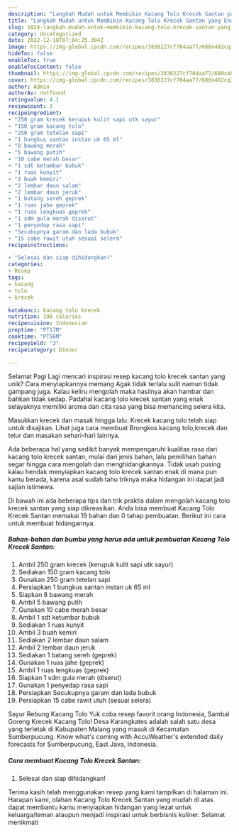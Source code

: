 ```yaml
---
description: "Langkah Mudah untuk Membikin Kacang Tolo Krecek Santan yang Enak, Lezat"
title: "Langkah Mudah untuk Membikin Kacang Tolo Krecek Santan yang Enak, Lezat"
slug: 1024-langkah-mudah-untuk-membikin-kacang-tolo-krecek-santan-yang-enak-lezat
category: Uncategorized
date: 2022-12-18T07:04:25.304Z
image: https://img-global.cpcdn.com/recipes/3836227cf784aa77/680x482cq70/kacang-tolo-krecek-santan-foto-resep-utama.jpg
hideToc: false
enableToc: true
enableTocContent: false
thumbnail: https://img-global.cpcdn.com/recipes/3836227cf784aa77/680x482cq70/kacang-tolo-krecek-santan-foto-resep-utama.jpg
cover: https://img-global.cpcdn.com/recipes/3836227cf784aa77/680x482cq70/kacang-tolo-krecek-santan-foto-resep-utama.jpg
author: Admin
authorAv: notfound
ratingvalue: 4.1
reviewcount: 3
recipeingredient:
- "250 gram krecek kerupuk kulit sapi utk sayur"
- "150 gram kacang tolo"
- "250 gram tetelan sapi"
- "1 bungkus santan instan uk 65 ml"
- "8 bawang merah"
- "5 bawang putih"
- "10 cabe merah besar"
- "1 sdt ketumbar bubuk"
- "1 ruas kunyit"
- "3 buah kemiri"
- "2 lembar daun salam"
- "2 lembar daun jeruk"
- "1 batang sereh geprek"
- "1 ruas jahe geprek"
- "1 ruas lengkuas geprek"
- "1 sdm gula merah diserut"
- "1 penyedap rasa sapi"
- "Secukupnya garam dan lada bubuk"
- "15 cabe rawit utuh sesuai selera"
recipeinstructions:

- "Selesai dan siap dihidangkan!"
categories:
- Resep
tags:
- kacang
- tolo
- krecek

katakunci: kacang tolo krecek 
nutrition: 198 calories
recipecuisine: Indonesian
preptime: "PT17M"
cooktime: "PT56M"
recipeyield: "3"
recipecategory: Dinner

---
```



Selamat Pagi Lagi mencari inspirasi resep kacang tolo krecek santan yang unik? Cara menyiapkannya memang Agak tidak terlalu sulit namun tidak gampang juga. Kalau keliru mengolah maka hasilnya akan hambar dan bahkan tidak sedap. Padahal kacang tolo krecek santan yang enak selayaknya memiliki aroma dan cita rasa yang bisa memancing selera kita.


Masukkan krecek dan masak hingga lalu. Krecek kacang tolo telah siap untuk disajikan. Lihat juga cara membuat Brongkos kacang tolo,krecek dan telur dan masakan sehari-hari lainnya.

Ada beberapa hal yang sedikit banyak mempengaruhi kualitas rasa dari kacang tolo krecek santan, mulai dari jenis bahan, lalu pemilihan bahan segar hingga cara mengolah dan menghidangkannya. Tidak usah pusing kalau hendak menyiapkan kacang tolo krecek santan enak di mana pun kamu berada, karena asal sudah tahu triknya maka hidangan ini dapat jadi sajian istimewa.


Di bawah ini ada beberapa tips dan trik praktis dalam mengolah kacang tolo krecek santan yang siap dikreasikan. Anda bisa membuat Kacang Tolo Krecek Santan memakai 19 bahan dan 0 tahap pembuatan. Berikut ini cara untuk membuat hidangannya.

<!--inarticleads1-->

##### Bahan-bahan dan bumbu yang harus ada untuk pembuatan Kacang Tolo Krecek Santan:

1. Ambil 250 gram krecek (kerupuk kulit sapi utk sayur)
1. Sediakan 150 gram kacang tolo
1. Gunakan 250 gram tetelan sapi
1. Persiapkan 1 bungkus santan instan uk 65 ml
1. Siapkan 8 bawang merah
1. Ambil 5 bawang putih
1. Gunakan 10 cabe merah besar
1. Ambil 1 sdt ketumbar bubuk
1. Sediakan 1 ruas kunyit
1. Ambil 3 buah kemiri
1. Sediakan 2 lembar daun salam
1. Ambil 2 lembar daun jeruk
1. Sediakan 1 batang sereh (geprek)
1. Gunakan 1 ruas jahe (geprek)
1. Ambil 1 ruas lengkuas (geprek)
1. Siapkan 1 sdm gula merah (diserut)
1. Gunakan 1 penyedap rasa sapi
1. Persiapkan Secukupnya garam dan lada bubuk
1. Persiapkan 15 cabe rawit utuh (sesuai selera)


Sayur Rebung Kacang Tolo Yuk coba resep favorit orang Indonesia, Sambal Goreng Krecek Kacang Tolo! Desa Karangkates adalah salah satu desa yang terletak di Kabupaten Malang yang masuk di Kecamatan Sumberpucung. Know what&#39;s coming with AccuWeather&#39;s extended daily forecasts for Sumberpucung, East Java, Indonesia. 

<!--inarticleads2-->

##### Cara membuat Kacang Tolo Krecek Santan:


1. Selesai dan siap dihidangkan!



Terima kasih telah menggunakan resep yang kami tampilkan di halaman ini. Harapan kami, olahan Kacang Tolo Krecek Santan yang mudah di atas dapat membantu kamu menyiapkan hidangan yang lezat untuk keluarga/teman ataupun menjadi inspirasi untuk berbisnis kuliner. Selamat menikmati
